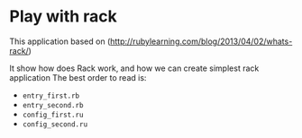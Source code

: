 Play with rack
============


This application based on (http://rubylearning.com/blog/2013/04/02/whats-rack/)

It show how does Rack work, and how we can create simplest rack application
The best order to read is:

- `entry_first.rb`
- `entry_second.rb`
- `config_first.ru`
- `config_second.ru`